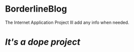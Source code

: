 # BorderlineBlog
The Internet Application Project
Ill add any info when needed.
# _It's a dope project_
